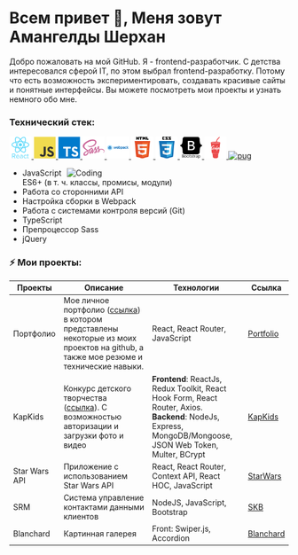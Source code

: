 <h1 align="left">Всем привет 👋, Меня зовут Амангелды Шерхан</h1>

Добро пожаловать на мой GitHub. Я - frontend-разработчик. С детства интересовался сферой IT, по этом выбрал
frontend-разработку. Потому что есть возможность экспериментировать, создавать красивые сайты и понятные интерфейсы. Вы можете посмотреть мои проекты и узнать немного обо мне.

### Технический стек:
<p align="left"> 
<a href="https://reactjs.org/" target="_blank" rel="noreferrer"> <img src="https://raw.githubusercontent.com/devicons/devicon/master/icons/react/react-original-wordmark.svg" alt="react" width="40" height="40"/> </a> 
<a href="https://developer.mozilla.org/en-US/docs/Web/JavaScript" target="_blank" rel="noreferrer"> <img src="https://raw.githubusercontent.com/devicons/devicon/master/icons/javascript/javascript-original.svg" alt="javascript" width="40" height="40"/> </a> 
<a href="https://www.typescriptlang.org/" target="_blank" rel="noreferrer"> <img src="https://raw.githubusercontent.com/devicons/devicon/master/icons/typescript/typescript-original.svg" alt="typescript" width="40" height="40"/> </a> 
<a href="https://sass-lang.com" target="_blank" rel="noreferrer"> <img src="https://raw.githubusercontent.com/devicons/devicon/master/icons/sass/sass-original.svg" alt="sass" width="40" height="40"/> </a> 
<a href="https://webpack.js.org" target="_blank" rel="noreferrer"> <img src="https://raw.githubusercontent.com/devicons/devicon/d00d0969292a6569d45b06d3f350f463a0107b0d/icons/webpack/webpack-original-wordmark.svg" alt="webpack" width="40" height="40"/> 
<a href="https://www.w3.org/html/" target="_blank" rel="noreferrer"> <img src="https://raw.githubusercontent.com/devicons/devicon/master/icons/html5/html5-original-wordmark.svg" alt="html5" width="40" height="40"/> </a> 
<a href="https://www.w3schools.com/css/" target="_blank" rel="noreferrer"> <img src="https://raw.githubusercontent.com/devicons/devicon/master/icons/css3/css3-original-wordmark.svg" alt="css3" width="40" height="40"/> </a> 
<a href="https://getbootstrap.com" target="_blank" rel="noreferrer"> <img src="https://raw.githubusercontent.com/devicons/devicon/master/icons/bootstrap/bootstrap-plain-wordmark.svg" alt="bootstrap" width="40" height="40"/> </a> 
<a href="https://gulpjs.com" target="_blank" rel="noreferrer"> <img src="https://raw.githubusercontent.com/devicons/devicon/master/icons/gulp/gulp-plain.svg" alt="gulp" width="40" height="40"/> </a> 
<a href="https://pugjs.org" target="_blank" rel="noreferrer"> <img src="https://cdn.worldvectorlogo.com/logos/pug.svg" alt="pug" width="40" height="40"/> </a> 
</p>

<img align="right" alt="Coding" width="400" src="https://camo.githubusercontent.com/cae12fddd9d6982901d82580bdf321d81fb299141098ca1c2d4891870827bf17/68747470733a2f2f6d69726f2e6d656469756d2e636f6d2f6d61782f313336302f302a37513379765349765f7430696f4a2d5a2e676966">
 
<ul>
 <li>JavaScript ES6+ (в т. ч. классы, промисы, модули)</li>
 <li>Работа со сторонними API</li>
 <li>Настройка сборки в Webpack</li>
 <li>Работа с системами контроля версий (Git)</li>
 <li>TypeScript</li>
 <li>Препроцессор Sass</li>
 <li>jQuery</li>
</ul>

### ⚡ Мои проекты:


| Проекты       | Описание          | Технологии  | Ссылка |
| ------------- | ----------------- | ----------- | ---------------- |
| Портфолио | Мое личное портфолио ([ссылка](http://ci92877.tmweb.ru/)) в котором представлены некоторые из моих проектов на github, а также мое резюме и технические навыки. |  React, React Router, JavaScript | [Portfolio](https://github.com/sherkhan26/portfolio-first) |
| KapKids | Конкурс детского творчества ([ссылка](https://kapkids.kazatomprom.kz/)). С возможностью авторизации и загрузки фото и видео | <strong>Frontend</strong>: ReactJs, Redux Toolkit, React Hook Form, React Router, Axios. <br/><strong>Backend</strong>: NodeJs, Express, MongoDB/Mongoose, JSON Web Token, Multer, BCrypt| [KapKids](https://github.com/sherkhan26/eventAuthorization) |
| Star Wars API | Приложение с использованием Star Wars API | React, React Router, Context API, React HOC, JavaScript | [StarWars](https://github.com/sherkhan26/starWars) |
| SRM | Система управление контактами данными клиентов  | NodeJS, JavaScript, Bootstrap| [SKB](https://github.com/sherkhan26/SRMonlyJS) |
| Blanchard | Картинная галерея | Front: Swiper.js, Accordion| [Blanchard](https://github.com/sherkhan26/blanchard-gallery) |
